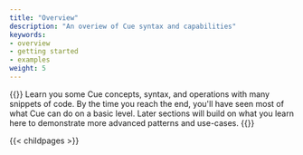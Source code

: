 ```yaml
---
title: "Overview"
description: "An overiew of Cue syntax and capabilities"
keywords:
- overview
- getting started
- examples
weight: 5
---
```


{{<lead>}}
Learn you some Cue concepts, syntax, and operations with many snippets of code.
By the time you reach the end, you'll have seen most
of what Cue can do on a basic level.
Later sections will build on what you learn here
to demonstrate more advanced patterns and use-cases.
{{</lead>}}


{{< childpages >}}
